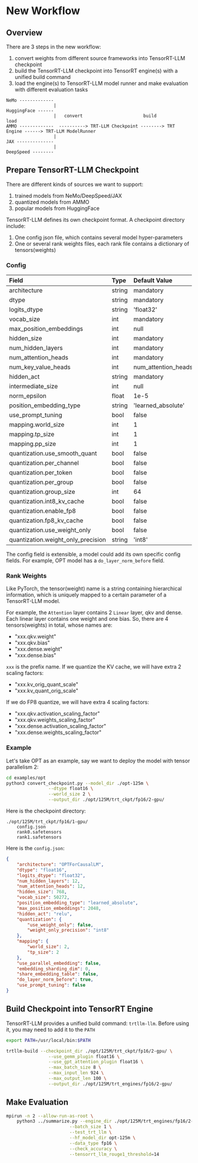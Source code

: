 # New Workflow

## Overview

There are 3 steps in the new workflow:

1. convert weights from different source frameworks into TensorRT-LLM checkpoint
2. build the TensorRT-LLM checkpoint into TensorRT engine(s) with a unified build command
3. load the engine(s) to TensorRT-LLM model runner and make evaluation with different evaluation tasks

```
NeMo -------------
                  |
HuggingFace ------
                  |   convert                       build                load
AMMO -------------  ----------> TRT-LLM Checkpoint --------> TRT Engine ------> TRT-LLM ModelRunner
                  |
JAX --------------
                  |
DeepSpeed --------
```

## Prepare TensorRT-LLM Checkpoint

There are different kinds of sources we want to support:

1. trained models from NeMo/DeepSpeed/JAX
2. quantized models from AMMO
3. popular models from HuggingFace

TensorRT-LLM defines its own checkpoint format. A checkpoint directory include:

1. One config json file, which contains several model hyper-parameters
2. One or several rank weights files, each rank file contains a dictionary of tensors(weights)

### Config

| Field                                  | Type       | Default Value       |
| :------------------------------------- | :--------- | :------------------ |
| architecture                           | string     | mandatory           |
| dtype                                  | string     | mandatory           |
| logits_dtype                           | string     | 'float32'           |
| vocab_size                             | int        | mandatory           |
| max_position_embeddings                | int        | null                |
| hidden_size                            | int        | mandatory           |
| num_hidden_layers                      | int        | mandatory           |
| num_attention_heads                    | int        | mandatory           |
| num_key_value_heads                    | int        | num_attention_heads |
| hidden_act                             | string     | mandatory           |
| intermediate_size                      | int        | null                |
| norm_epsilon                           | float      | 1e-5                |
| position_embedding_type                | string     | 'learned_absolute'  |
| use_prompt_tuning                      | bool       | false               |
| mapping.world_size                     | int        | 1                   |
| mapping.tp_size                        | int        | 1                   |
| mapping.pp_size                        | int        | 1                   |
| quantization.use_smooth_quant          | bool       | false               |
| quantization.per_channel               | bool       | false               |
| quantization.per_token                 | bool       | false               |
| quantization.per_group                 | bool       | false               |
| quantization.group_size                | int        | 64                  |
| quantization.int8_kv_cache             | bool       | false               |
| quantization.enable_fp8                | bool       | false               |
| quantization.fp8_kv_cache              | bool       | false               |
| quantization.use_weight_only           | bool       | false               |
| quantization.weight_only_precision     | string     | 'int8'              |

The config field is extensible, a model could add its own specific config fields.
For example, OPT model has a `do_layer_norm_before` field.

### Rank Weights

Like PyTorch, the tensor(weight) name is a string containing hierarchical information,
which is uniquely mapped to a certain parameter of a TensorRT-LLM model.

For example, the `Attention` layer contains 2 `Linear` layer, qkv and dense.
Each linear layer contains one weight and one bias.
So, there are 4 tensors(weights) in total, whose names are:

- "xxx.qkv.weight"
- "xxx.qkv.bias"
- "xxx.dense.weight"
- "xxx.dense.bias"

`xxx` is the prefix name. If we quantize the KV cache, we will have extra 2 scaling factors:

- "xxx.kv_orig_quant_scale"
- "xxx.kv_quant_orig_scale"

If we do FP8 quantize, we will have extra 4 scaling factors:

- "xxx.qkv.activation_scaling_factor"
- "xxx.qkv.weights_scaling_factor"
- "xxx.dense.activation_scaling_factor"
- "xxx.dense.weights_scaling_factor"

### Example

Let's take OPT as an example, say we want to deploy the model with tensor parallelism 2:

```bash
cd examples/opt
python3 convert_checkpoint.py --model_dir ./opt-125m \
                --dtype float16 \
                --world_size 2 \
                --output_dir ./opt/125M/trt_ckpt/fp16/2-gpu/
```

Here is the checkpoint directory:

```
./opt/125M/trt_ckpt/fp16/1-gpu/
    config.json
    rank0.safetensors
    rank1.safetensors
```

Here is the `config.json`:

```json
{
    "architecture": "OPTForCausalLM",
    "dtype": "float16",
    "logits_dtype": "float32",
    "num_hidden_layers": 12,
    "num_attention_heads": 12,
    "hidden_size": 768,
    "vocab_size": 50272,
    "position_embedding_type": "learned_absolute",
    "max_position_embeddings": 2048,
    "hidden_act": "relu",
    "quantization": {
        "use_weight_only": false,
        "weight_only_precision": "int8"
    },
    "mapping": {
        "world_size": 2,
        "tp_size": 2
    },
    "use_parallel_embedding": false,
    "embedding_sharding_dim": 0,
    "share_embedding_table": false,
    "do_layer_norm_before": true,
    "use_prompt_tuning": false
}
```

## Build Checkpoint into TensorRT Engine

TensorRT-LLM provides a unified build command: `trtllm-llm`. Before using it,
you may need to add it to the `PATH`

```bash
export PATH=/usr/local/bin:$PATH

trtllm-build --checkpoint_dir ./opt/125M/trt_ckpt/fp16/2-gpu/ \
                --use_gemm_plugin float16 \
                --use_gpt_attention_plugin float16 \
                --max_batch_size 8 \
                --max_input_len 924 \
                --max_output_len 100 \
                --output_dir ./opt/125M/trt_engines/fp16/2-gpu/
```

## Make Evaluation

```bash
mpirun -n 2 --allow-run-as-root \
    python3 ../summarize.py --engine_dir ./opt/125M/trt_engines/fp16/2-gpu/ \
                        --batch_size 1 \
                        --test_trt_llm \
                        --hf_model_dir opt-125m \
                        --data_type fp16 \
                        --check_accuracy \
                        --tensorrt_llm_rouge1_threshold=14
```
